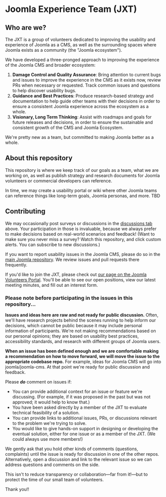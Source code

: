 # Joomla Experience Team (JXT)

## Who are we?
The JXT is a group of volunteers dedicated to improving the usability and experience of Joomla as a CMS, as well as the surrounding spaces where Joomla exists as a community (the "Joomla ecosystem").

We have developed a three-pronged approach to improving the experience of the Joomla CMS and broader ecosystem:

1. **Damage Control and Quality Assurance**: Bring attention to current bugs and issues to improve the experience in the CMS as it exists now, review PRs when necessary or requested. Track common issues and questions to help discover usability bugs.
2. **Guidance and Best Practices**: Produce research-based strategy and documentation to help guide other teams with their decisions in order to ensure a consistent Joomla experience across the ecosystem as a whole.
3. **Visionary, Long Term Thinking**: Assist with roadmaps and goals for future releases and decisions, in order to ensure the sustainable and consistent growth of the CMS and Joomla Ecosystem.

We're pretty new as a team, but committed to making Joomla better as a whole.

## About this repository
This repository is where we keep track of our goals as a team, what we are working on, as well as publish strategy and research documents for Joomla volunteers or commercial developers can reference.

In time, we may create a usability portal or wiki where other Joomla teams can reference things like long-term goals, Joomla personas, and more. TBD

## Contributing
We may occasionally post surveys or discussions in the [discussions tab](https://github.com/joomla/jxt/discussions) above. Your participation in those is invaluable, because we always prefer to make decisions based on real-world scenarios and feedback! (Want to make sure you never miss a survey? Watch this repository, and click custom alerts. You can subscribe to new discussions.)

If you want to report usability issues in the Joomla CMS, please do so in the [main Joomla repository](https://github.com/joomla/joomla-cms). We review issues and pull requests there frequently.

If you'd like to join the JXT, please check out [our page on the Joomla Volunteers Portal](https://volunteers.joomla.org/teams/joomla-experience-team). You'll be able to see our open positions, view our latest meeting minutes, and fill out an interest form. 

### Please note before participating in the issues in this repository...
**Issues and ideas here are raw and not ready for public discussion.** Often, we'll have research projects behind the scenes running to help inform our decisions, which cannot be public because it may include personal information of participants. We're not making recommendations based on our personal opinions; they are based on usability best practices, accessibility standards, and research with different groups of Joomla users.

**When an issue has been defined enough and we are comfortable making a recommendation on how to move forward, we will move the issue to the appropriate codebase repo.** For example, ideas for Joomla CMS will go into joomla/joomla-cms. At that point we're ready for public discussion and feedback.

Please **_do_** comment on issues if:

- You can provide additional context for an issue or feature we're discussing. (For example, if it was proposed in the past but was not approved; it would help to know that.)
- You have been asked directly by a member of the JXT to evaluate technical feasibility of a solution.
- You can provide links to additional issues, PRs, or discussions relevant to the problem we're trying to solve.
- You would like to give hands-on support in designing or developing the eventual solution, either for one issue or as a member of the JXT. (We could always use more members!)

We gently ask that you hold other kinds of comments (questions, complaints) until the issue is ready for discussion in one of the other repos. Alternatively, open a discussion and link to the relevant issue so we can address questions and comments on the side.

This isn't to reduce transparency or collaboration—far from it!—but to protect the time of our small team of volunteers.

Thank you!!
